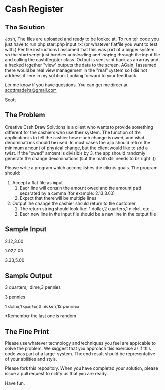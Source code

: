 Cash Register
============

The Solution
------------

Josh, The files are uploaded and ready to be looked at.  To run teh code you just have to run php start.php input.rxt (or whatever flatfile you want to test with.)  Per the
instructions I assumed that this was part of a bigger system so the start script just handles autoloading and looping through the input file and calling the cashRegister class.  Output is sent
sent back as an array and a hacked together "view" outputs the data to the screen.  AGain, I assumed there would be real view management in the "real" system so I did not
address it here in my solution.  Looking forward to your feedback.

Let me know if you have questions.  You can get me direct at scottmadeira@gmail.com

Scott

The Problem
-----------
Creative Cash Draw Solutions is a client who wants to provide something different for the cashiers who use their system. The function of the application is to tell the cashier how much change is owed, and what denominations should be used. In most cases the app should return the minimum amount of physical change, but the client would like to add a twist. If the "owed" amount is divisible by 3, the app should randomly generate the change denominations (but the math still needs to be right :))

Please write a program which accomplishes the clients goals. The program should:

1. Accept a flat file as input
	1. Each line will contain the amount owed and the amount paid separated by a comma (for example: 2.13,3.00)
	2. Expect that there will be multiple lines
2. Output the change the cashier should return to the customer
	1. The return string should look like: 1 dollar,2 quarters,1 nickel, etc ...
	2. Each new line in the input file should be a new line in the output file

Sample Input
------------
2.12,3.00

1.97,2.00

3.33,5.00

Sample Output
-------------
3 quarters,1 dime,3 pennies

3 pennies

1 dollar,1 quarter,6 nickels,12 pennies

*Remember the last one is random

The Fine Print
--------------
Please use whatever technology and techniques you feel are applicable to solve the problem. We suggest that you approach this exercise as if this code was part of a larger system. The end result should be representative of your abilities and style.

Please fork this repository. When you have completed your solution, please issue a pull request to notify us that you are ready.

Have fun.